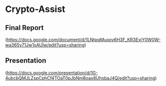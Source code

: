 # Crypto-Assist

## Final Report
(https://docs.google.com/document/d/1LNtpqMuxoy6H3F_KR3ExjY0W0W-wa365y71Jw1xAUlw/edit?usp=sharing)

## Presentation
(https://docs.google.com/presentation/d/1G-4ubcbQMJLZspCphCf4TOaT0pJbNm8oax8UhsbaJ4Q/edit?usp=sharing)
